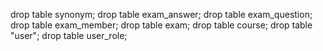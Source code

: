 drop table synonym;
drop table exam_answer;
drop table exam_question;
drop table exam_member;
drop table exam;
drop table course;
drop table "user";
drop table user_role;
